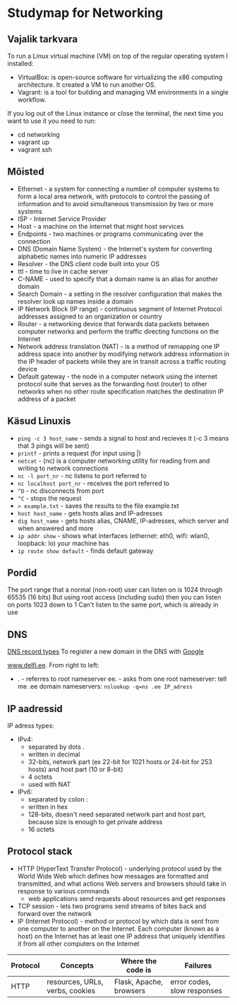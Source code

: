 # Studymap for Networking

## Vajalik tarkvara

To run a Linux virtual machine (VM) on top of the regular operating system I installed:
- VirtualBox: is open-source software for virtualizing the x86 computing architecture. It created a VM to run another OS.
- Vagrant: is a tool for building and managing VM environments in a single workflow.

If you log out of the Linux instance or close the terminal, the next time you want to use it you need to run:
- cd networking
- vagrant up
- vagrant ssh

## Mõisted

- Ethernet - a system for connecting a number of computer systems to form a local area network, with protocols to control the passing of information and to avoid simultaneous transmission by two or more systems
- ISP - Internet Service Provider
- Host - a machine on the internet that might host services
- Endpoints - two machines or programs communicating over the connection
- DNS (Domain Name System) - the Internet's system for converting alphabetic names into numeric IP addresses
- Resolver - the DNS client code built into your OS
- ttl - time to live in cache server
- C-NAME - used to specify that a domain name is an alias for another domain
- Search Domain - a setting in the resolver configuration that makes the resolver look up names inside a domain
- IP Network Block (IP range) - continuous segment of Internet Protocol addresses assigned to an organization or country
- Router - a networking device that forwards data packets between computer networks and perform the traffic directing functions on the Internet
- Network address translation (NAT) - is a method of remapping one IP address space into another by modifying network address information in the IP header of packets while they are in transit across a traffic routing device
- Default gateway - the node in a computer network using the internet protocol suite that serves as the forwarding host (router) to other networks when no other route specification matches the destination IP address of a packet

## Käsud Linuxis

- `ping -c 3 host_name` - sends a signal to host and recieves it (-c 3 means that 3 pings will be sent)
- `printf` - prints a request (for input using |)
- `netcat` - (nc) is a computer networking utility for reading from and writing to network connections
- `nc -l port_nr` - nc listens to port referred to
- `nc localhost port_nr` - receives the port referred to
- `^D` - nc disconnects from port
- `^C` - stops the request
- `> example.txt` - saves the results to the file example.txt
- `host host_name` - gets hosts alias and IP-adresses
- `dig host_name` - gets hosts alias, CNAME, IP-adresses, which server and when answered and more
- `ip addr show` - shows what interfaces (ethernet: eth0, wifi: wlan0, loopback: lo) your machine has
- `ip route show default` - finds default gateway

## Pordid

The port range that a normal (non-root) user can listen on is 1024 through 65535 (16 bits)
But using root access (including sudo) then you can listen on ports 1023 down to 1
Can't listen to the same port, which is already in use

## DNS

[DNS record types](https://en.wikipedia.org/wiki/List_of_DNS_record_types)
To register a new domain in the DNS with [Google](domains.google.com)

www.delfi.ee.
From right to left:
- . - referres to root nameserver
ee. - asks from one root nameserver: tell me .ee domain nameservers: `nslookup -q=ns .ee IP_adress`

## IP aadressid

IP adress types:
- IPv4: 
    - separated by dots .
    - written in decimal
    - 32-bits, network part (ex 22-bit for 1021 hosts or 24-bit for 253 hosts) and host part (10 or 8-bit)
    - 4 octets
    - used with NAT
- IPv6:
    - separated by colon :
    - written in hex
    - 128-bits, doesn't need separated network part and host part, because size is enough to get private address
    - 16 octets

## Protocol stack

- HTTP (HyperText Transfer Protocol) - underlying protocol used by the World Wide Web which defines how messages are formatted and transmitted, and what actions Web servers and browsers should take in response to various commands
    - web applications send requests about resources and get responses
- TCP session - lets two programs send streams of bites back and forward over the network
- IP (Internet Protocol) - method or protocol by which data is sent from one computer to another on the Internet. Each computer (known as a host) on the Internet has at least one IP address that uniquely identifies it from all other computers on the Internet

| Protocol | Concepts | Where the code is | Failures |
| --- | ---| --- | --- |
| HTTP | resources, URLs, verbs, cookies | Flask, Apache, browsers | error codes, slow responses |
